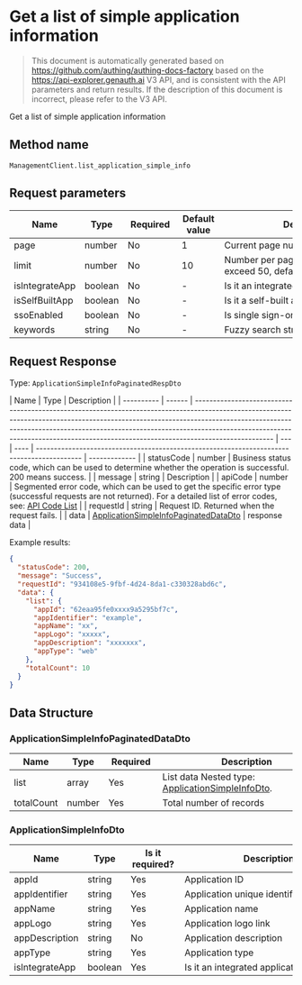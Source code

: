 # Get a list of simple application information

<!--
Warning⚠️:
Do not modify this document directly,
https://github.com/Authing/authing-docs-factory
Use this project to generate
-->

<LastUpdated />

> This document is automatically generated based on https://github.com/authing/authing-docs-factory based on the https://api-explorer.genauth.ai V3 API, and is consistent with the API parameters and return results. If the description of this document is incorrect, please refer to the V3 API.

Get a list of simple application information

## Method name

`ManagementClient.list_application_simple_info`

## Request parameters

| Name           | Type    | <div style="width:80px">Required</div> | <div style="width:60px">Default value</div> | <div style="width:300px">Description</div>               | <div style="width:200px">Sample value</div> |
| -------------- | ------- | -------------------------------------- | ------------------------------------------- | -------------------------------------------------------- | ------------------------------------------- |
| page           | number  | No                                     | 1                                           | Current page number, starting from 1                     | `1`                                         |
| limit          | number  | No                                     | 10                                          | Number per page, maximum cannot exceed 50, default is 10 | `10`                                        |
| isIntegrateApp | boolean | No                                     | -                                           | Is it an integrated application?                         |                                             |
| isSelfBuiltApp | boolean | No                                     | -                                           | Is it a self-built application?                          |                                             |
| ssoEnabled     | boolean | No                                     | -                                           | Is single sign-on enabled?                               |                                             |
| keywords       | string  | No                                     | -                                           | Fuzzy search string                                      | `test`                                      |

## Request Response

Type: `ApplicationSimpleInfoPaginatedRespDto`

| Name       | Type   | Description                                                                                                                                                                                                                                                                                                                                    |
| ---------- | ------ | ---------------------------------------------------------------------------------------------------------------------------------------------------------------------------------------------------------------------------------------------------------------------------------------------------------------------------------------------- | --- | ---- | ------------------------------------------------------------------------------------------ | ------------- |
| statusCode | number | Business status code, which can be used to determine whether the operation is successful. 200 means success.                                                                                                                                                                                                                                   |
| message    | string | Description                                                                                                                                                                                                                                                                                                                                    |
| apiCode    | number | Segmented error code, which can be used to get the specific error type (successful requests are not returned). For a detailed list of error codes, see: [API Code List](https://api-explorer.genauth.ai/?tag=group/%E5%BC%80%E5%8F%91%E5%87%86%E5%A4%87#tag/%E5%BC%80%E5%8F%91%E5%87%86%E5%A4%87/%E9%94%99%E8%AF%AF%E5%A4%84%E7%90%86/apiCode) |
| requestId  | string | Request ID. Returned when the request fails.                                                                                                                                                                                                                                                                                                   |     | data | <a href="#ApplicationSimpleInfoPaginatedDataDto">ApplicationSimpleInfoPaginatedDataDto</a> | response data |

Example results:

```json
{
  "statusCode": 200,
  "message": "Success",
  "requestId": "934108e5-9fbf-4d24-8da1-c330328abd6c",
  "data": {
    "list": {
      "appId": "62eaa95fe0xxxx9a5295bf7c",
      "appIdentifier": "example",
      "appName": "xx",
      "appLogo": "xxxxx",
      "appDescription": "xxxxxxx",
      "appType": "web"
    },
    "totalCount": 10
  }
}
```

## Data Structure

### <a id="ApplicationSimpleInfoPaginatedDataDto"></a> ApplicationSimpleInfoPaginatedDataDto

| Name       | Type   | <div style="width:80px">Required</div> | <div style="width:300px">Description</div>                                               | <div style="width:200px">Sample value</div> |
| ---------- | ------ | -------------------------------------- | ---------------------------------------------------------------------------------------- | ------------------------------------------- |
| list       | array  | Yes                                    | List data Nested type: <a href="#ApplicationSimpleInfoDto">ApplicationSimpleInfoDto</a>. |                                             |
| totalCount | number | Yes                                    | Total number of records                                                                  | `10`                                        |

### <a id="ApplicationSimpleInfoDto"></a> ApplicationSimpleInfoDto

| Name           | Type    | <div style="width:80px">Is it required?</div> | <div style="width:300px">Description</div> | <div style="width:200px">Example value</div> |
| -------------- | ------- | --------------------------------------------- | ------------------------------------------ | -------------------------------------------- |
| appId          | string  | Yes                                           | Application ID                             | `62eaa95fe0xxxx9a5295bf7c`                   |
| appIdentifier  | string  | Yes                                           | Application unique identifier              | `example`                                    |
| appName        | string  | Yes                                           | Application name                           | `Example application`                        |
| appLogo        | string  | Yes                                           | Application logo link                      | `Example application`                        |
| appDescription | string  | No                                            | Application description                    | `Example description`                        |
| appType        | string  | Yes                                           | Application type                           | web                                          |
| isIntegrateApp | boolean | Yes                                           | Is it an integrated application?           |                                              |
